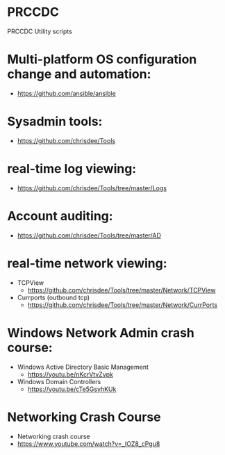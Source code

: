 # PRCCDC
PRCCDC Utility scripts

# Multi-platform OS configuration change and automation:
 * https://github.com/ansible/ansible

# Sysadmin tools:
  * https://github.com/chrisdee/Tools

# real-time log viewing:
  * https://github.com/chrisdee/Tools/tree/master/Logs

# Account auditing:
  * https://github.com/chrisdee/Tools/tree/master/AD

# real-time network viewing:
  * TCPView
    * https://github.com/chrisdee/Tools/tree/master/Network/TCPView
  * Currports (outbound tcp)
    * https://github.com/chrisdee/Tools/tree/master/Network/CurrPorts

# Windows Network Admin crash course:
* Windows Active Directory Basic Management
   * https://youtu.be/nKcrVtvZvpk
* Windows Domain Controllers
   * https://youtu.be/cTe5GsyhKUk

# Networking Crash Course
  * Networking crash course
   * https://www.youtube.com/watch?v=_IOZ8_cPgu8
